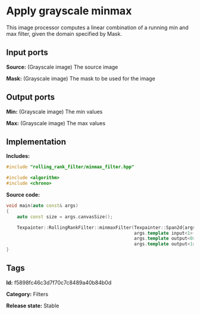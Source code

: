 # Apply grayscale minmax

This image processor computes a linear combination of a running min and max filter, given the domain specified by Mask.

## Input ports

__Source:__ (Grayscale image) The source image

__Mask:__ (Grayscale image) The mask to be used for the image

## Output ports

__Min:__ (Grayscale image) The min values

__Max:__ (Grayscale image) The max values

## Implementation

__Includes:__ 

```c++
#include "rolling_rank_filter/minmax_filter.hpp"

#include <algorithm>
#include <chrono>
```

__Source code:__ 

```c++
void main(auto const& args)
{
	auto const size = args.canvasSize();

	Texpainter::RollingRankFilter::minmaxFilter(Texpainter::Span2d{args.template input<0>(), size},
	                                            args.template input<1>(),
	                                            args.template output<0>(),
	                                            args.template output<1>());
}
```

## Tags

__Id:__ f5898fc46c3d7f70c7c8489a40b84b0d

__Category:__ Filters

__Release state:__ Stable